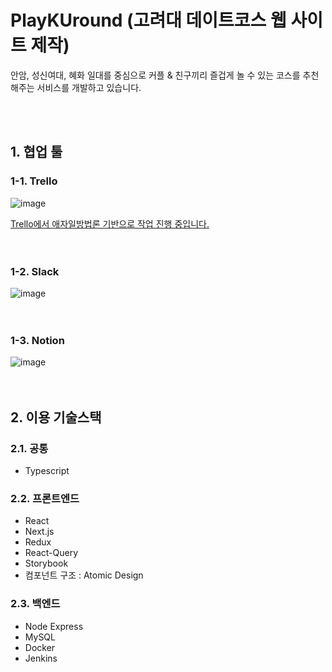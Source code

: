 # PlayKUround (고려대 데이트코스 웹 사이트 제작)

안암, 성신여대, 혜화 일대를 중심으로 커플 & 친구끼리 즐겁게 놀 수 있는 코스를 추천해주는 서비스를 개발하고 있습니다.

<br />
  <br />

## 1. 협업 툴
### 1-1. Trello
![image](https://user-images.githubusercontent.com/77313674/151750137-dd46c32d-d0f9-40f1-a093-6851505241db.png)

<a href="https://trello.com/invite/b/83fl0yYJ/adbf068c9922289ee7e1e7d48c958989/%EB%8D%B0%EC%9D%B4%ED%8A%B8ku" target='_blank'>Trello에서 애자일방법론 기반으로 작업 진행 중입니다.<a/>
<br />
  <br />
    <br />

  
### 1-2. Slack
![image](https://user-images.githubusercontent.com/77313674/151750288-8659bb00-d803-4028-8b73-7cbdd4789b94.png)
<br />
  <br />
    <br />
  
### 1-3. Notion
![image](https://user-images.githubusercontent.com/77313674/151750935-4e69ffb7-4ddb-47a0-9e6a-a2273911a29d.png)
<br />
  <br />
    <br />
  
## 2. 이용 기술스택
### 2.1. 공통
  - Typescript
  
### 2.2. 프론트엔드
  - React
  - Next.js
  - Redux
  - React-Query
  - Storybook
  - 컴포넌트 구조 : Atomic Design
  
### 2.3. 백엔드
  - Node Express
  - MySQL
  - Docker
  - Jenkins
